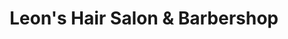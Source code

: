 ---
title: "Leon's Hair Salon & Barbershop"
url: /toronto/leons-hair-salon-and-barbershop/
shop: hairdresser
---